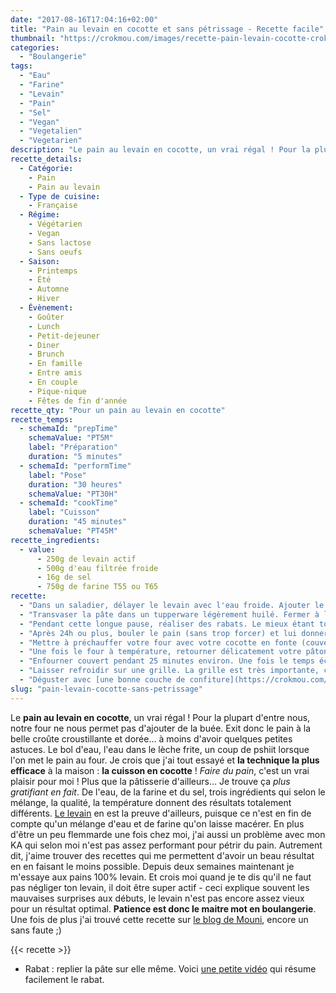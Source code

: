```yaml
---
date: "2017-08-16T17:04:16+02:00"
title: "Pain au levain en cocotte et sans pétrissage - Recette facile"
thumbnail: "https://crokmou.com/images/recette-pain-levain-cocotte-crokmou-blog-cuisine-voyage-belgique-4.jpg"
categories:
  - "Boulangerie"
tags:
  - "Eau"
  - "Farine"
  - "Levain"
  - "Pain"
  - "Sel"
  - "Vegan"
  - "Vegetalien"
  - "Vegetarien"
description: "Le pain au levain en cocotte, un vrai régal ! Pour la plupart d'entre nous, notre four ne nous permet pas d'ajouter de la buée. Exit donc le pain ..."
recette_details:
  - Catégorie:
    - Pain
    - Pain au levain
  - Type de cuisine:
    - Française
  - Régime:
    - Végétarien
    - Vegan
    - Sans lactose
    - Sans oeufs
  - Saison:
    - Printemps
    - Été
    - Automne
    - Hiver
  - Évènement:
    - Goûter
    - Lunch
    - Petit-dejeuner
    - Diner
    - Brunch
    - En famille
    - Entre amis
    - En couple
    - Pique-nique
    - Fêtes de fin d'année
recette_qty: "Pour un pain au levain en cocotte"
recette_temps:
  - schemaId: "prepTime"
    schemaValue: "PT5M"
    label: "Préparation"
    duration: "5 minutes"
  - schemaId: "performTime"
    label: "Pose"
    duration: "30 heures"
    schemaValue: "PT30H"
  - schemaId: "cookTime"
    label: "Cuisson"
    duration: "45 minutes"
    schemaValue: "PT45M"
recette_ingredients:
  - value:
      - 250g de levain actif
      - 500g d'eau filtrée froide
      - 16g de sel
      - 750g de farine T55 ou T65
recette:
  - "Dans un saladier, délayer le levain avec l'eau froide. Ajouter le sel et mélanger. Ajouter ensuite la farine et mélanger à l'aide d'une cuillère en bois. Il ne doit plus rester de traces de farine, le tout doit être assez homogène"
  - "Transvaser la pâte dans un tupperware légèrement huilé. Fermer à l'aide d'un couvercle et placer le tout au réfrigérateur pour 24h (au minimum)"
  - "Pendant cette longue pause, réaliser des rabats. Le mieux étant toutes les heures au début puis après plus espacé. Ici je les ai fait quand j'y ai pensé (oui je sais c'est pas très sérieux)"
  - "Après 24h ou plus, bouler le pain (sans trop forcer) et lui donner une forme. Laisser pousser pendant 4/5 heures environ - je mets mon pâton dans un banneton soudure au dessus (la partie non lisse). Pour ce qui est de savoir si le pain est bien poussé ou non, cela se voit avec le temps et l'expérience. Lorsque l'on appuie légèrement, la pâte doit revenir sur elle même sans laisser de traces et pas trop rapidement. Si la marque de doigt reste présente, le pain n'est pas encore assez poussé, il faut donc attendre encore un peu. Si en revanche la pâte revient très très rapidement, la pousse est peu être un peu trop marquée."
  - "Mettre à préchauffer votre four avec votre cocotte en fonte (couvercle inclus) à 250°C."
  - "Une fois le four à température, retourner délicatement votre pâton (si celui-ci se trouve dans un banneton) sur une feuille de papier sulfurisé. Réaliser une ou plusieurs grignes à l'aide d'une lame de rasoir et mettre le pain - délicatement - dans la cotte en fonte. Refermer à l'aide du couvercle"
  - "Enfourner couvert pendant 25 minutes environ. Une fois le temps écoulé, retirer le couvercle et prolonger la cuisson jusqu'à ce que le pain soit bien doré et que le dessous sonne creux (c'est comme cela que l'ont sait qu'un pain est cuit)"
  - "Laisser refroidir sur une grille. La grille est très importante, cela permet d'évacuer la chaleur contenue dans le pain."
  - "Déguster avec [une bonne couche de confiture](https://crokmou.com/2016/07/trio-de-confitures) !"
slug: "pain-levain-cocotte-sans-petrissage"
---
```


Le **pain au levain en cocotte**, un vrai régal ! Pour la plupart d'entre nous, notre four ne nous permet pas d'ajouter de la buée. Exit donc le pain à la belle croûte croustillante et dorée... à moins d'avoir quelques petites astuces. Le bol d'eau, l'eau dans le lèche frite, un coup de pshiit lorsque l'on met le pain au four. Je crois que j'ai tout essayé et **la technique la plus efficace** à la maison : **la cuisson en cocotte** ! _Faire du pain_, c'est un vrai plaisir pour moi ! Plus que la pâtisserie d'ailleurs... Je trouve ça _plus gratifiant en fait_. De l'eau, de la farine et du sel, trois ingrédients qui selon le mélange, la qualité, la température donnent des résultats totalement différents. [Le levain](https://crokmou.com/2014/06/levain-fait-maison) en est la preuve d'ailleurs, puisque ce n'est en fin de compte qu'un mélange d'eau et de farine qu'on laisse macérer. En plus d'être un peu flemmarde une fois chez moi, j'ai aussi un problème avec mon KA qui selon moi n'est pas assez performant pour pétrir du pain. Autrement dit, j'aime trouver des recettes qui me permettent d'avoir un beau résultat en en faisant le moins possible. Depuis deux semaines maintenant je m'essaye aux pains 100% levain. Et crois moi quand je te dis qu'il ne faut pas négliger ton levain, il doit être super actif - ceci explique souvent les mauvaises surprises aux débuts, le levain n'est pas encore assez vieux pour un résultat optimal. **Patience est donc le maitre mot en boulangerie**. Une fois de plus j'ai trouvé cette recette sur [le blog de Mouni](http://www.floured.fr/levain-de-fruits/), encore un sans faute ;)

{{< recette >}}

*   Rabat : replier la pâte sur elle même. Voici [une petite vidéo](https://youtu.be/QkMpIyvKE1U) qui résume facilement le rabat.
